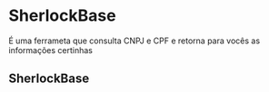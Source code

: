 # SherlockBase
 É uma ferrameta que consulta CNPJ e CPF e retorna para vocês as informações certinhas
## SherlockBase
